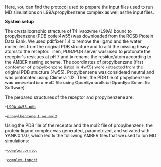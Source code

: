 Here, you can find the protocol used to prepare the input files used to run MD simulations on L99A:propylbenzene complex as well as the input files.

**System setup**

The crystallographic structure of T4 lysozyme (L99A) bound to propylbenzene (PDB code:4w55) was downloaded from the RCSB Protein Data Bank. We used pdbfixer 1.4 to remove the ligand and the water molecules from the original PDB structure and to add the missing heavy atoms to the receptor. Then, PDB2PQR server was used to protonate the receptor's residues at pH 7 and to rename the residue/atom according to the AMBER naming scheme.
The coordinates of propylbenzene (first conformer of propylbenzene listed in 4w55) were extracted from the original PDB structure (4w55). Propylbenzene was considered neutral and was protonated using Chimera 1.12. Then, the PDB file of propylbenzene was converted to a mol2 file using OpenEye toolkits (OpenEye Scientific Software).

The prepared structures of the receptor and propylbenzene are:

-[`L99A_4w55.pdb`](L99A_4w55.pdb)

-[`propylbenzene_1_oe.mol2`](propylbenzene_1_oe.mol2)

Using the PDB file of the receptor and the mol2 file of propylbenzene, the protein-ligand complex was generated, parametrized, and solvated with YANK 0.17.0, which led to the following AMBER files that we used to run MD simulations:

-[`complex.prmtop`](complex.prmtop)

-[`complex.inpcrd`](complex.inpcrd)
